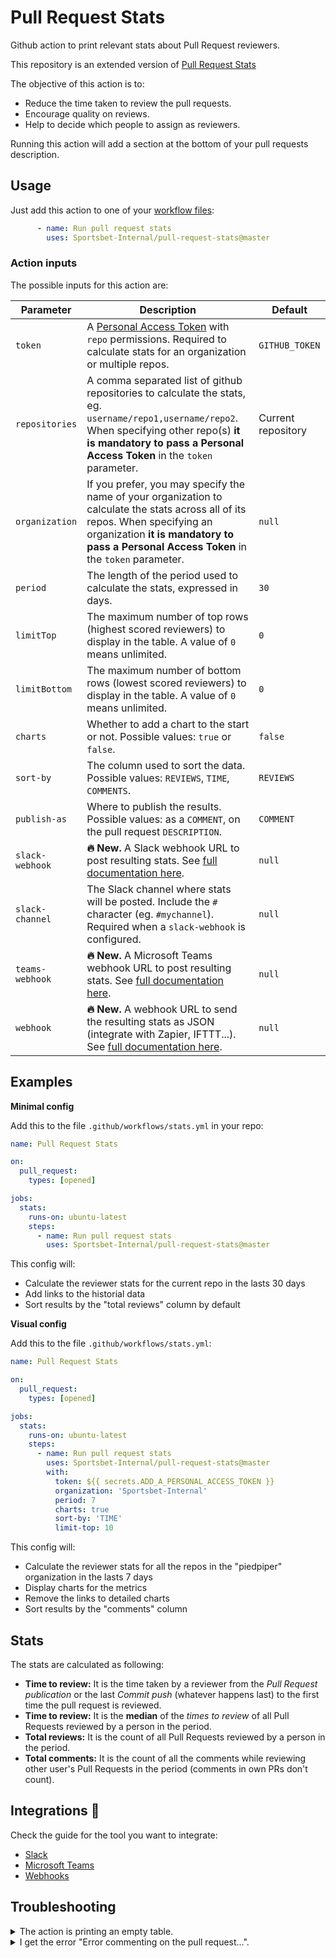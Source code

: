 # Pull Request Stats
Github action to print relevant stats about Pull Request reviewers.

This repository is an extended version of [Pull Request Stats](https://github.com/flowwer-dev/pull-request-stats)

The objective of this action is to:

* Reduce the time taken to review the pull requests.
* Encourage quality on reviews.
* Help to decide which people to assign as reviewers.

Running this action will add a section at the bottom of your pull requests description.

## Usage

Just add this action to one of your [workflow files](https://docs.github.com/en/actions/configuring-and-managing-workflows/configuring-a-workflow):

```yml
      - name: Run pull request stats
        uses: Sportsbet-Internal/pull-request-stats@master
```

### Action inputs

The possible inputs for this action are:

| Parameter | Description | Default |
| --------- | ----------- | ------- |
| `token` | A [Personal Access Token](https://docs.github.com/en/github/authenticating-to-github/creating-a-personal-access-token) with `repo` permissions. Required to calculate stats for an organization or multiple repos. | `GITHUB_TOKEN` |
| `repositories` | A comma separated list of github repositories to calculate the stats, eg. `username/repo1,username/repo2`. When specifying other repo(s) **it is mandatory to pass a Personal Access Token** in the `token` parameter.| Current repository |
| `organization` | If you prefer, you may specify the name of your organization to calculate the stats across all of its repos. When specifying an organization **it is mandatory to pass a Personal Access Token** in the `token` parameter. | `null`|
| `period` | The length of the period used to calculate the stats, expressed in days. | `30` |
| `limitTop` | The maximum number of top rows (highest scored reviewers) to display in the table. A value of `0` means unlimited. |`0`|
| `limitBottom` | The maximum number of bottom rows (lowest scored reviewers) to display in the table. A value of `0` means unlimited. |`0`|
| `charts` | Whether to add a chart to the start or not. Possible values: `true` or `false`. | `false` |
| `sort-by` | The column used to sort the data. Possible values: `REVIEWS`, `TIME`, `COMMENTS`. | `REVIEWS` |
| `publish-as` | Where to publish the results. Possible values: as a `COMMENT`, on the pull request `DESCRIPTION`. | `COMMENT` |
| `slack-webhook` | **🔥 New.** A Slack webhook URL to post resulting stats. See [full documentation here](/docs/slack.md).  |`null`|
| `slack-channel` | The Slack channel where stats will be posted. Include the `#` character (eg. `#mychannel`). Required when a `slack-webhook` is configured. |`null`|
| `teams-webhook` | **🔥 New.** A Microsoft Teams webhook URL to post resulting stats. See [full documentation here](/docs/teams.md).  |`null`|
| `webhook` | **🔥 New.** A webhook URL to send the resulting stats as JSON (integrate with Zapier, IFTTT...). See [full documentation here](/docs/webhook.md). |`null`|


## Examples

**Minimal config**

Add this to the file `.github/workflows/stats.yml` in your repo:

```yml
name: Pull Request Stats

on:
  pull_request:
    types: [opened]

jobs:
  stats:
    runs-on: ubuntu-latest
    steps:
      - name: Run pull request stats
        uses: Sportsbet-Internal/pull-request-stats@master
```

This config will:

* Calculate the reviewer stats for the current repo in the lasts 30 days
* Add links to the historial data
* Sort results by the "total reviews" column by default

**Visual config**

Add this to the file `.github/workflows/stats.yml`:

```yml
name: Pull Request Stats

on:
  pull_request:
    types: [opened]

jobs:
  stats:
    runs-on: ubuntu-latest
    steps:
      - name: Run pull request stats
        uses: Sportsbet-Internal/pull-request-stats@master
        with:
          token: ${{ secrets.ADD_A_PERSONAL_ACCESS_TOKEN }}
          organization: 'Sportsbet-Internal'
          period: 7
          charts: true
          sort-by: 'TIME'
          limit-top: 10
```

This config will:

* Calculate the reviewer stats for all the repos in the "piedpiper" organization in the lasts 7 days
* Display charts for the metrics
* Remove the links to detailed charts
* Sort results by the "comments" column

## Stats

The stats are calculated as following:

* **Time to review:** It is the time taken by a reviewer from the _Pull Request publication_ or the last _Commit push_ (whatever happens last) to the first time the pull request is reviewed.
* **Time to review:** It is the **median** of the _times to review_ of all Pull Requests reviewed by a person in the period.
* **Total reviews:** It is the count of all Pull Requests reviewed by a person in the period.
* **Total comments:** It is the count of all the comments while reviewing other user's Pull Requests in the period (comments in own PRs don't count).

## Integrations 🔌

Check the guide for the tool you want to integrate:

* [Slack](/docs/slack.md)
* [Microsoft Teams](/docs/teams.md)
* [Webhooks](/docs/webhook.md)

## Troubleshooting

<details>
  <summary>The action is printing an empty table.</summary>

  1. Make sure the repositories have pull request reviews during the configured `period`.
  2. When specifying `repositories` or `organization` paramaters, a [Personal Access Token](https://docs.github.com/en/github/authenticating-to-github/creating-a-personal-access-token) is required in the `token` parameter.
  3. If providing a Personal Access Token, make sure it has the `repo` permission for the projects you want.
</details>

<details>
  <summary>I get the error "Error commenting on the pull request...".</summary>

  This error happens when the action's permissions are configured as `read` by the organization. To fix it, overwrite them by adding a [`permissions`](https://docs.github.com/en/actions/using-jobs/assigning-permissions-to-jobs) configuration in the workflow file. The minimum required permissions are `contents: read` and `pull-requests: write`:

  ```yml
  jobs:
  stats:
    runs-on: ubuntu-latest
    permissions:
      contents: read
      pull-requests: write
    steps:
      - name: Run pull request stats
        uses: Sportsbet-Internal/pull-request-stats@master
  ```
</details>

